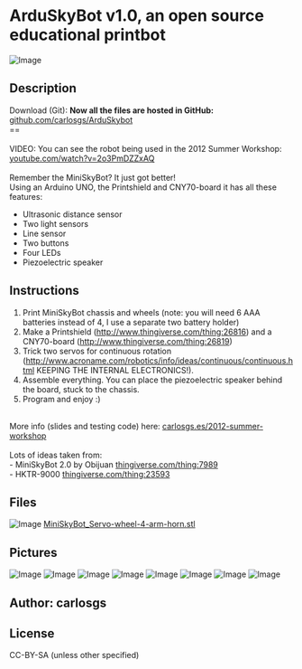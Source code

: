 ArduSkyBot v1.0, an open source educational printbot
===============

![Image](img/ArduSkyBot_hand_display_large.jpg "Title")

Description
--------
Download (Git): **Now all the files are hosted in GitHub:** <a href="https://github.com/carlosgs/ArduSkybot" target="_blank" rel="nofollow">github.com/carlosgs/ArduSkybot</a> <br />
==  <br />
<br />
VIDEO: You can see the robot being used in the 2012 Summer Workshop:  <br />
<a href="http://www.youtube.com/watch?v=2o3PmDZZxAQ" target="_blank" rel="nofollow">youtube.com/watch?v=2o3PmDZZxAQ</a> <br />
<br />
Remember the MiniSkyBot? It just got better!  <br />
Using an Arduino UNO, the Printshield and CNY70-board it has all these features:  <br />
- Ultrasonic distance sensor  <br />
- Two light sensors  <br />
- Line sensor  <br />
- Two buttons  <br />
- Four LEDs  <br />
- Piezoelectric speaker  <br />

Instructions
--------
1) Print MiniSkyBot chassis and wheels (note: you will need 6 AAA batteries instead of 4, I use a separate two battery holder)<br />
2) Make a Printshield (http://www.thingiverse.com/thing:26816) and a CNY70-board (http://www.thingiverse.com/thing:26819)<br />
3) Trick two servos for continuous rotation (http://www.acroname.com/robotics/info/ideas/continuous/continuous.html KEEPING THE INTERNAL ELECTRONICS!).<br />
4) Assemble everything. You can place the piezoelectric speaker behind the board, stuck to the chassis.<br />
5) Program and enjoy :)<br />
<br />
More info (slides and testing code) here: <a href="http://carlosgs.es/2012-summer-workshop" target="_blank" rel="nofollow">carlosgs.es/2012-summer-workshop</a><br />
<br />
Lots of ideas taken from:<br />
- MiniSkyBot 2.0 by Obijuan <a href="http://www.thingiverse.com/thing:7989" target="_blank" rel="nofollow">thingiverse.com/thing:7989</a><br />
- HKTR-9000 <a href="http://www.thingiverse.com/thing:23593" target="_blank" rel="nofollow">thingiverse.com/thing:23593</a>

Files
--------
![Image](img/MiniSkyBot_Servo-wheel-4-arm-horn_preview_tinycard.jpg "Title")
 [ MiniSkyBot_Servo-wheel-4-arm-horn.stl](MiniSkyBot_Servo-wheel-4-arm-horn.stl "Title")  



Pictures
--------
![Image](img/ArduSkyBot_top_display_large.jpg "Title")
![Image](img/ArduSkyBot_bottom_display_large.jpg "Title")
![Image](img/ArduSkyBot_back_display_large.jpg "Title")
![Image](img/ArduSkyBot_detail_speaker_display_large.jpg "Title")
![Image](img/MiniSkyBot_Servo-wheel-4-arm-horn_display_large.jpg "Title")
![Image](img/ArduSkyBot_light_display_large.jpg "Title")
![Image](img/ArduSkyBot_line_follower_display_large.jpg "Title")
![Image](img/ArduSkyBot_music_display_large.jpg "Title")


Author: carlosgs
--------


License
--------
CC-BY-SA (unless other specified)

